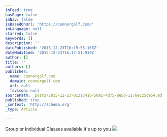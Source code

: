 ```yaml
---
inFeed: true
hasPage: false
inNav: false
isBasedOnUrl: 'https://connorgolf.com/'
inLanguage: null
starred: false
keywords: []
description: ''
datePublished: '2015-12-23T16:19:55.168Z'
dateModified: '2015-12-23T16:17:51.919Z'
author: []
title: ''
authors: []
publisher:
  name: connorgolf.com
  domain: connorgolf.com
  url: null
  favicon: null
sourcePath: _posts/2015-12-23-01317416-50a1-4d75-8e5d-1176ec25ce54.md
published: true
_context: 'http://schema.org'
_type: Article

---
```

Group or Individual Classes available it's up to you
![](https://connorgolf.com/wp-content/uploads/2014/11/homepage1.jpg)